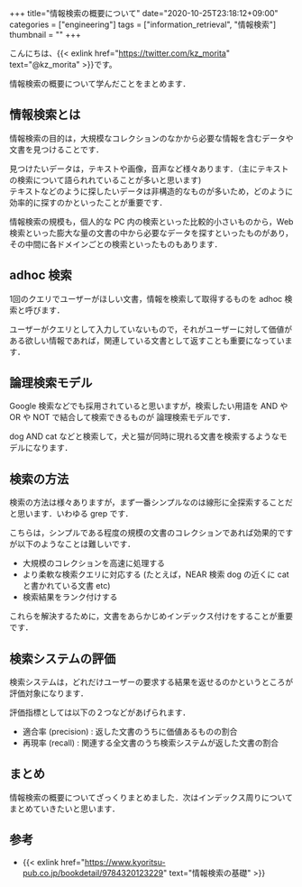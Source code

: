 +++
title="情報検索の概要について"
date="2020-10-25T23:18:12+09:00"
categories = ["engineering"]
tags = ["information_retrieval", "情報検索"]
thumbnail = ""
+++

こんにちは、{{< exlink href="https://twitter.com/kz_morita" text="@kz_morita" >}}です。

情報検索の概要について学んだことをまとめます．

## 情報検索とは

情報検索の目的は，大規模なコレクションのなかから必要な情報を含むデータや文書を見つけることです．

見つけたいデータは，テキストや画像，音声など様々あります．（主にテキストの検索について語られれていることが多いと思います) \
テキストなどのように探したいデータは非構造的なものが多いため，どのように効率的に探すのかといったことが重要です．


情報検索の規模も，個人的な PC 内の検索といった比較的小さいものから，Web 検索といった膨大な量の文書の中から必要なデータを探すといったものがあり，その中間に各ドメインごとの検索といったものもあります．

## adhoc 検索

1回のクエリでユーザーがほしい文書，情報を検索して取得するものを adhoc 検索と呼びます．

ユーザーがクエリとして入力していないもので，それがユーザーに対して価値がある欲しい情報であれば，関連している文書として返すことも重要になっています．

## 論理検索モデル

Google 検索などでも採用されていると思いますが，検索したい用語を AND や OR や NOT で結合して検索できるものが 論理検索モデルです．

dog AND cat などと検索して，犬と猫が同時に現れる文書を検索するようなモデルになります．


## 検索の方法

検索の方法は様々ありますが，まず一番シンプルなのは線形に全探索することだと思います．いわゆる grep です．

こちらは，シンプルである程度の規模の文書のコレクションであれば効果的ですが以下のようなことは難しいです．

- 大規模のコレクションを高速に処理する
- より柔軟な検索クエリに対応する (たとえば，NEAR 検索 dog の近くに cat と書かれている文書 etc)
- 検索結果をランク付けする

これらを解決するために，文書をあらかじめインデックス付けをすることが重要です．

## 検索システムの評価

検索システムは，どれだけユーザーの要求する結果を返せるのかというところが評価対象になります．

評価指標としては以下の２つなどがあげられます．

- 適合率 (precision) : 返した文書のうちに価値あるものの割合
- 再現率 (recall) : 関連する全文書のうち検索システムが返した文書の割合

## まとめ

情報検索の概要についてざっくりまとめました．次はインデックス周りについてまとめていきたいと思います．

## 参考

* {{< exlink href="https://www.kyoritsu-pub.co.jp/bookdetail/9784320123229" text="情報検索の基礎" >}}

